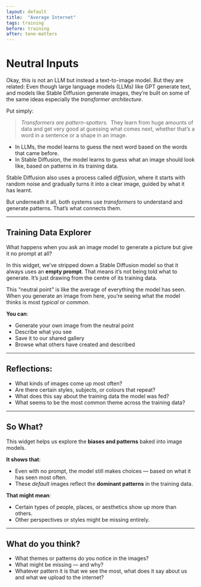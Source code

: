 ```yaml
---
layout: default
title:  "Average Internet"
tags: training
before: training
after: tone-matters
---
```


# Neutral Inputs

Okay, this is not an LLM but instead a text-to-image model. But they are related: Even though large language models (LLMs) like GPT generate text, and models like Stable Diffusion generate images, they’re built on some of the same ideas especially the *transformer architecture*.

Put simply:

> *Transformers are pattern-spotters.* 
> They learn from huge amounts of data and get very good at guessing what comes next, whether that’s a word in a sentence or a shape in an image.

- In LLMs, the model learns to guess the next word based on the words that came before.
- In Stable Diffusion, the model learns to guess what an image should look like, based on patterns in its training data.

Stable Diffusion also uses a process called *diffusion*, where it starts with random noise and gradually turns it into a clear image, guided by what it has learnt.

But underneath it all, both systems use *transformers* to understand and generate patterns. That’s what connects them.

---

## Training Data Explorer

What happens when you ask an image model to generate a picture but give it no prompt at all?

In this widget, we’ve stripped down a Stable Diffusion model so that it always uses an **empty prompt**. That means it’s not being told what to generate. It’s just drawing from the centre of its training data.

This “neutral point” is like the average of everything the model has seen. When you generate an image from here, you’re seeing what the model thinks is most *typical* or *common*.

**You can**:
- Generate your own image from the neutral point
- Describe what you see
- Save it to our shared gallery
- Browse what others have created and described

<script
	type="module"
	src="https://gradio.s3-us-west-2.amazonaws.com/5.23.3/gradio.js"
></script>

<gradio-app src="https://willsh1997-neutral-sd-dev.hf.space"></gradio-app>

---

## Reflections:
- What kinds of images come up most often?
- Are there certain styles, subjects, or colours that repeat?
- What does this say about the training data the model was fed?
- What seems to be the most common theme across the training data? 

---

## So What?

This widget helps us explore the **biases and patterns** baked into image models.

**It shows that**:
- Even with no prompt, the model still makes choices — based on what it has seen most often.
- These *default* images reflect the **dominant patterns** in the training data.

**That might mean**:
- Certain types of people, places, or aesthetics show up more than others.
- Other perspectives or styles might be missing entirely.

---

## What do you think?
- What themes or patterns do you notice in the images?
- What might be missing — and why?
- Whatever pattern it is that we see the most, what does it say about us and what we upload to the internet? 


